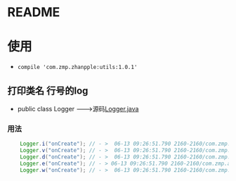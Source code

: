 README
======

# 使用 
* `compile 'com.zmp.zhanpple:utils:1.0.1'`

## 打印类名 行号的log
* public class Logger --->源码[Logger.java](https://github.com/zhanpple/androidUtils/blob/master/utils/src/main/java/com/zmp/utils/Logger.java)
### 用法
```java
	Logger.i("onCreate"); // - >  06-13 09:26:51.790 2160-2160/com.zmp.androidutils I/Logger: com.zmp.androidutils.MainActivity->>onCreate->>14:onCreate
	Logger.v("onCreate"); // - >  06-13 09:26:51.790 2160-2160/com.zmp.androidutils V/Logger: com.zmp.androidutils.MainActivity->>onCreate->>15:onCreate
	Logger.d("onCreate"); // - >  06-13 09:26:51.790 2160-2160/com.zmp.androidutils D/Logger: com.zmp.androidutils.MainActivity->>onCreate->>16:onCreate
	Logger.e("onCreate"); // - > 06-13 09:26:51.790 2160-2160/com.zmp.androidutils E/Logger: com.zmp.androidutils.MainActivity->>onCreate->>17:onCreate 
	Logger.w("onCreate"); // - >  06-13 09:26:51.790 2160-2160/com.zmp.androidutils W/Logger: com.zmp.androidutils.MainActivity->>onCreate->>18:onCreate
```
